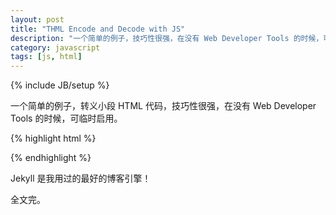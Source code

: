 ```yaml
---
layout: post
title: "THML Encode and Decode with JS"
description: "一个简单的例子，技巧性很强，在没有 Web Developer Tools 的时候，可临时启用。"
category: javascript
tags: [js, html]
---
```

{% include JB/setup %}

一个简单的例子，转义小段 HTML 代码，技巧性很强，在没有 Web Developer Tools 的时候，可临时启用。

{% highlight html %}
<!doctype html>
<html lang="en">
<head>
    <meta charset="UTF-8">
    <title>Document</title>
</head>
<body>

<script type="text/javascript">
function htmlEncode(str) {
    var div = document.createElement("div");
    div.appendChild(document.createTextNode(str));
    return div.innerHTML;
}

function htmlDecode(str) {
    var div = document.createElement("div");
    div.innerHTML = str;
    return div.innerHTML;
}

var str = '<img src="/path/to/img.jpg" alt="alt text" title="Title" />';
console.log(htmlEncode(str));
</script>
	
</body>
</html>
{% endhighlight %}

Jekyll 是我用过的最好的博客引擎！

全文完。
